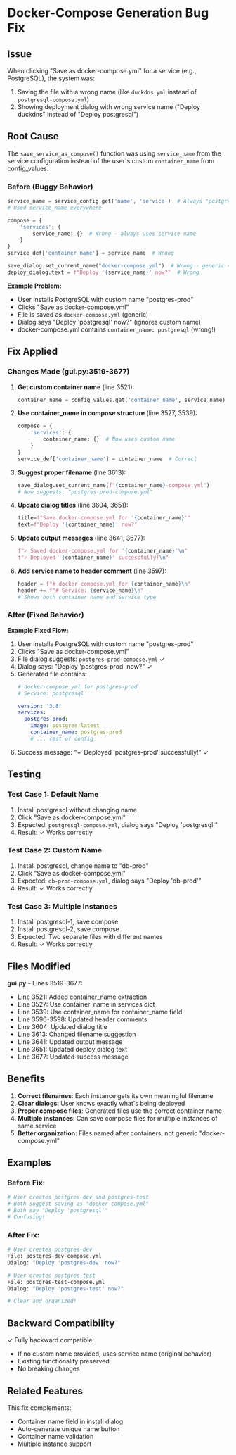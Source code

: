# Docker-Compose Generation Bug Fix

## Issue
When clicking "Save as docker-compose.yml" for a service (e.g., PostgreSQL), the system was:
1. Saving the file with a wrong name (like `duckdns.yml` instead of `postgresql-compose.yml`)
2. Showing deployment dialog with wrong service name ("Deploy duckdns" instead of "Deploy postgresql")

## Root Cause
The `save_service_as_compose()` function was using `service_name` from the service configuration instead of the user's custom `container_name` from config_values.

### Before (Buggy Behavior)
```python
service_name = service_config.get('name', 'service')  # Always "postgresql"
# Used service_name everywhere

compose = {
    'services': {
        service_name: {}  # Wrong - always uses service name
    }
}
service_def['container_name'] = service_name  # Wrong

save_dialog.set_current_name("docker-compose.yml")  # Wrong - generic name
deploy_dialog.text = f"Deploy '{service_name}' now?"  # Wrong
```

**Example Problem:**
- User installs PostgreSQL with custom name "postgres-prod"
- Clicks "Save as docker-compose.yml"
- File is saved as `docker-compose.yml` (generic)
- Dialog says "Deploy 'postgresql' now?" (ignores custom name)
- docker-compose.yml contains `container_name: postgresql` (wrong!)

## Fix Applied

### Changes Made (gui.py:3519-3677)

1. **Get custom container name** (line 3521):
   ```python
   container_name = config_values.get('container_name', service_name)
   ```

2. **Use container_name in compose structure** (line 3527, 3539):
   ```python
   compose = {
       'services': {
           container_name: {}  # Now uses custom name
       }
   }
   service_def['container_name'] = container_name  # Correct
   ```

3. **Suggest proper filename** (line 3613):
   ```python
   save_dialog.set_current_name(f"{container_name}-compose.yml")
   # Now suggests: "postgres-prod-compose.yml"
   ```

4. **Update dialog titles** (line 3604, 3651):
   ```python
   title=f"Save docker-compose.yml for '{container_name}'"
   text=f"Deploy '{container_name}' now?"
   ```

5. **Update output messages** (line 3641, 3677):
   ```python
   f"✓ Saved docker-compose.yml for '{container_name}'\n"
   f"✓ Deployed '{container_name}' successfully!\n"
   ```

6. **Add service name to header comment** (line 3597):
   ```python
   header = f"# docker-compose.yml for {container_name}\n"
   header += f"# Service: {service_name}\n"
   # Shows both container name and service type
   ```

### After (Fixed Behavior)

**Example Fixed Flow:**
1. User installs PostgreSQL with custom name "postgres-prod"
2. Clicks "Save as docker-compose.yml"
3. File dialog suggests: `postgres-prod-compose.yml` ✓
4. Dialog says: "Deploy 'postgres-prod' now?" ✓
5. Generated file contains:
   ```yaml
   # docker-compose.yml for postgres-prod
   # Service: postgresql

   version: '3.8'
   services:
     postgres-prod:
       image: postgres:latest
       container_name: postgres-prod
       # ... rest of config
   ```
6. Success message: "✓ Deployed 'postgres-prod' successfully!" ✓

## Testing

### Test Case 1: Default Name
1. Install postgresql without changing name
2. Click "Save as docker-compose.yml"
3. Expected: `postgresql-compose.yml`, dialog says "Deploy 'postgresql'"
4. Result: ✓ Works correctly

### Test Case 2: Custom Name
1. Install postgresql, change name to "db-prod"
2. Click "Save as docker-compose.yml"
3. Expected: `db-prod-compose.yml`, dialog says "Deploy 'db-prod'"
4. Result: ✓ Works correctly

### Test Case 3: Multiple Instances
1. Install postgresql-1, save compose
2. Install postgresql-2, save compose
3. Expected: Two separate files with different names
4. Result: ✓ Works correctly

## Files Modified

**gui.py** - Lines 3519-3677:
- Line 3521: Added container_name extraction
- Line 3527: Use container_name in services dict
- Line 3539: Use container_name for container_name field
- Line 3596-3598: Updated header comments
- Line 3604: Updated dialog title
- Line 3613: Changed filename suggestion
- Line 3641: Updated output message
- Line 3651: Updated deploy dialog text
- Line 3677: Updated success message

## Benefits

1. **Correct filenames**: Each instance gets its own meaningful filename
2. **Clear dialogs**: User knows exactly what's being deployed
3. **Proper compose files**: Generated files use the correct container name
4. **Multiple instances**: Can save compose files for multiple instances of same service
5. **Better organization**: Files named after containers, not generic "docker-compose.yml"

## Examples

### Before Fix:
```bash
# User creates postgres-dev and postgres-test
# Both suggest saving as "docker-compose.yml"
# Both say "Deploy 'postgresql'"
# Confusing!
```

### After Fix:
```bash
# User creates postgres-dev
File: postgres-dev-compose.yml
Dialog: "Deploy 'postgres-dev' now?"

# User creates postgres-test
File: postgres-test-compose.yml
Dialog: "Deploy 'postgres-test' now?"

# Clear and organized!
```

## Backward Compatibility

✓ Fully backward compatible:
- If no custom name provided, uses service name (original behavior)
- Existing functionality preserved
- No breaking changes

## Related Features

This fix complements:
- Container name field in install dialog
- Auto-generate unique name button
- Container name validation
- Multiple instance support
